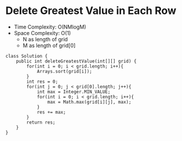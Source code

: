 # Delete Greatest Value in Each Row

- Time Complexity: O(NMlogM)
- Space Complexity: O(1)
  - N as length of grid
  - M as length of grid[0]

```
class Solution {
    public int deleteGreatestValue(int[][] grid) {
        for(int i = 0; i < grid.length; i++){
            Arrays.sort(grid[i]);
        }
        int res = 0;
        for(int j = 0; j < grid[0].length; j++){
            int max = Integer.MIN_VALUE;
            for(int i = 0; i < grid.length; i++){
                max = Math.max(grid[i][j], max);
            }
            res += max;
        }
        return res;
    }
}
```

